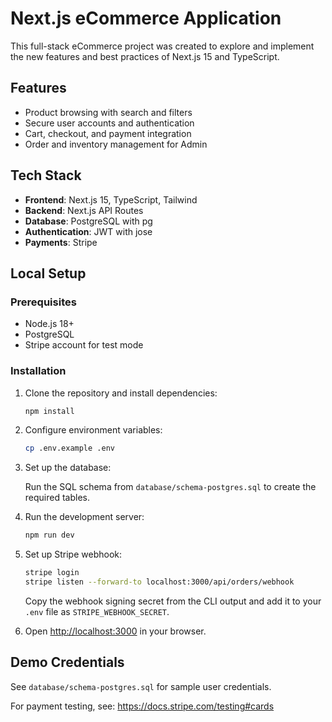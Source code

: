 # Next.js eCommerce Application

This full-stack eCommerce project was created to explore and implement the new features and best practices of Next.js 15 and TypeScript.

## Features

- Product browsing with search and filters
- Secure user accounts and authentication
- Cart, checkout, and payment integration
- Order and inventory management for Admin

## Tech Stack

- **Frontend**: Next.js 15, TypeScript, Tailwind
- **Backend**: Next.js API Routes
- **Database**: PostgreSQL with pg
- **Authentication**: JWT with jose
- **Payments**: Stripe

## Local Setup

### Prerequisites

- Node.js 18+
- PostgreSQL
- Stripe account for test mode

### Installation

1. Clone the repository and install dependencies:
    ```bash
    npm install
    ```

2. Configure environment variables:
    ```bash
    cp .env.example .env
    ```

3. Set up the database:

    Run the SQL schema from `database/schema-postgres.sql` to create the required tables.

4. Run the development server:
    ```bash
    npm run dev
    ```

5. Set up Stripe webhook:
    ```bash
    stripe login
    stripe listen --forward-to localhost:3000/api/orders/webhook
    ```

    Copy the webhook signing secret from the CLI output and add it to your `.env` file as `STRIPE_WEBHOOK_SECRET`.

6. Open [http://localhost:3000](http://localhost:3000) in your browser.

## Demo Credentials

See `database/schema-postgres.sql` for sample user credentials.

For payment testing, see: https://docs.stripe.com/testing#cards

